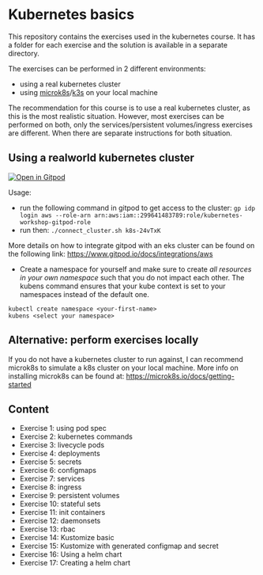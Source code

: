 # Kubernetes basics

This repository contains the exercises used in the kubernetes course.
It has a folder for each exercise and the solution is available in a separate directory.

The exercises can be performed in 2 different environments:
- using a real kubernetes cluster
- using [microk8s](https://microk8s.io/)/[k3s](https://k3s.io/) on your local machine

The recommendation for this course is to use a real kubernetes cluster, as this is the most realistic situation.
However, most exercises can be performed on both, only the services/persistent volumes/ingress exercises are different.
When there are separate instructions for both situation.

## Using a realworld kubernetes cluster 

[![Open in Gitpod](https://gitpod.io/button/open-in-gitpod.svg)](https://gitpod.io/#https://github.com/datamindedbe/kubernetes_academy_course)

Usage:
- run the following command in gitpod to get access to the cluster: `gp idp login aws --role-arn arn:aws:iam::299641483789:role/kubernetes-workshop-gitpod-role`
- run then: `./connect_cluster.sh k8s-24vTxK`

More details on how to integrate gitpod with an eks cluster can be found on the following link: https://www.gitpod.io/docs/integrations/aws

- Create a namespace for yourself and make sure to create *all resources in your own namespace* such that you do not impact each other.
  The kubens command ensures that your kube context is set to your namespaces instead of the default one.
```
kubectl create namespace <your-first-name>
kubens <select your namespace>
```

## Alternative: perform exercises locally

If you do not have a kubernetes cluster to run against, I can recommend microk8s to simulate a k8s cluster on your local machine.
More info on installing microk8s can be found at: https://microk8s.io/docs/getting-started

## Content

- Exercise 1: using pod spec
- Exercise 2: kubernetes commands
- Exercise 3: livecycle pods
- Exercise 4: deployments
- Exercise 5: secrets
- Exercise 6: configmaps
- Exercise 7: services
- Exercise 8: ingress
- Exercise 9: persistent volumes
- Exercise 10: stateful sets
- Exercise 11: init containers
- Exercise 12: daemonsets
- Exercise 13: rbac
- Exercise 14: Kustomize basic
- Exercise 15: Kustomize with generated configmap and secret
- Exercise 16: Using a helm chart
- Exercise 17: Creating a helm chart

